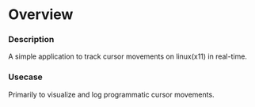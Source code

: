 # Overview

### Description 
A simple application to track cursor movements on linux(x11) in real-time.

### Usecase
Primarily to visualize and log programmatic cursor movements.
 


